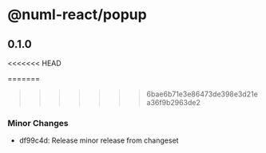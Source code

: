 # @numl-react/popup

## 0.1.0

<<<<<<< HEAD

=======

> > > > > > > 6bae6b71e3e86473de398e3d21ea36f9b2963de2

### Minor Changes

- df99c4d: Release minor release from changeset
